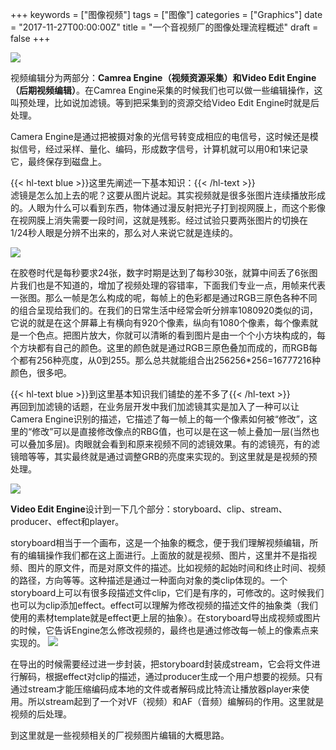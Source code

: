 +++
keywords = ["图像视频"]
tags = ["图像"]
categories = ["Graphics"]
date = "2017-11-27T00:00:00Z"
title = "一个音视频厂的图像处理流程概述"
draft = false
+++


![](http://upload-images.jianshu.io/upload_images/1086250-3eac00965effbe70?imageMogr2/auto-orient/strip%7CimageView2/2/w/320)

视频编辑分为两部分：**Camrea Engine（视频资源采集）**和**Video Edit Engine（后期视频编辑）**。在Camrea Engine采集的时候我们也可以做一些编辑操作，这叫预处理，比如说加滤镜。等到把采集到的资源交给Video Edit Engine时就是后处理。

<!--more-->

Camera Engine是通过把被摄对象的光信号转变成相应的电信号，这时候还是模拟信号，经过采样、量化、编码，形成数字信号，计算机就可以用0和1来记录它，最终保存到磁盘上。

{{< hl-text blue >}}这里先阐述一下基本知识：{{< /hl-text >}}</br>
滤镜是怎么加上去的呢？这要从图片说起。其实视频就是很多张图片连续播放形成的。人眼为什么可以看到东西，物体通过漫反射把光子打到视网膜上，而这个影像在视网膜上消失需要一段时间，这就是残影。经过试验只要两张图片的切换在1/24秒人眼是分辨不出来的，那么对人来说它就是连续的。

![](http://upload-images.jianshu.io/upload_images/1086250-f7df91c7c0967686?imageMogr2/auto-orient/strip%7CimageView2/2/w/700)

在胶卷时代是每秒要求24张，数字时期是达到了每秒30张，就算中间丢了6张图片我们也是不知道的，增加了视频处理的容错率，下面我们专业一点，用帧来代表一张图。那么一帧是怎么构成的呢，每帧上的色彩都是通过RGB三原色各种不同的组合呈现给我们的。在我们的日常生活中经常会听分辨率1080920类似的词，它说的就是在这个屏幕上有横向有920个像素，纵向有1080个像素，每个像素就是一个色点。把图片放大，你就可以清晰的看到图片是由一个个小方块构成的，每个方块都有自己的颜色。这里的颜色就是通过RGB三原色叠加而成的，而RGB每个都有256种亮度，从0到255。那么总共就能组合出256256*256=16777216种颜色，很多吧。

{{< hl-text blue >}}到这里基本知识我们铺垫的差不多了{{< /hl-text >}}</br>
再回到加滤镜的话题，在业务层开发中我们加滤镜其实是加入了一种可以让Camera Engine识别的描述，它描述了每一帧上的每一个像素如何被“修改”，这里的“修改”可以是直接修改像点的RBG值，也可以是在这一帧上叠加一层(当然也可以叠加多层)。肉眼就会看到和原来视频不同的滤镜效果。有的滤镜亮，有的滤镜暗等等，其实最终就是通过调整GRB的亮度来实现的。到这里就是是视频的预处理。

![](http://upload-images.jianshu.io/upload_images/1086250-b0f7dc9db4e364fc?imageMogr2/auto-orient/strip%7CimageView2/2/w/320)

**Video Edit Engine**设计到一下几个部分：storyboard、clip、stream、producer、effect和player。

storyboard相当于一个画布，这是一个抽象的概念，便于我们理解视频编辑，所有的编辑操作我们都在这上面进行。上面放的就是视频、图片，这里并不是指视频、图片的原文件，而是对原文件的描述。比如视频的起始时间和终止时间、视频的路径，方向等等。这种描述是通过一种面向对象的类clip体现的。一个storyboard上可以有很多段描述文件clip，它们是有序的，可修改的。这时候我们也可以为clip添加effect。effect可以理解为修改视频的描述文件的抽象类（我们使用的素材template就是effect更上层的抽象）。在storyboard导出成视频或图片的时候，它告诉Engine怎么修改视频的，最终也是通过修改每一帧上的像素点来实现的。
![](http://upload-images.jianshu.io/upload_images/1086250-765d8bfa6eb45e74?imageMogr2/auto-orient/strip%7CimageView2/2/w/700)

在导出的时候需要经过进一步封装，把storyboard封装成stream，它会将文件进行解码，根据effect对clip的描述，通过producer生成一个用户想要的视频。只有通过stream才能压缩编码成本地的文件或者解码成比特流让播放器player来使用。所以stream起到了一个对VF（视频）和AF（音频）编解码的作用。这里就是视频的后处理。

到这里就是一些视频相关的厂视频图片编辑的大概思路。
